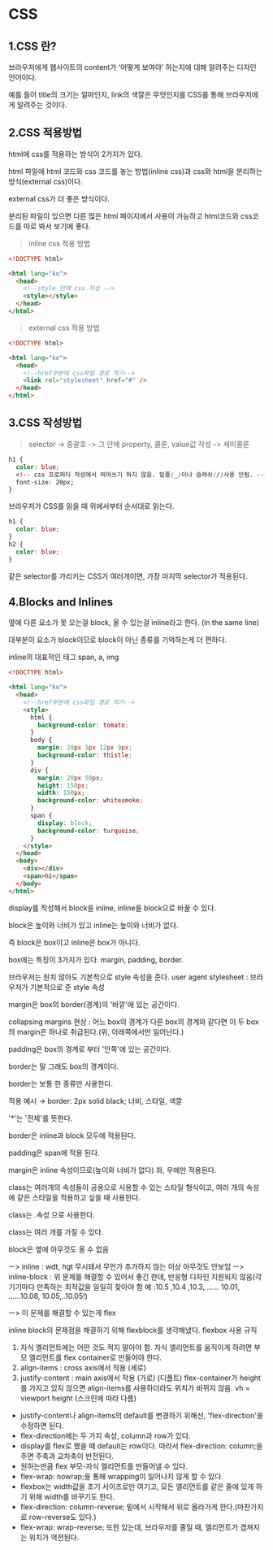 # CSS

## 1.CSS 란?

브라우저에게 웹사이트의 content가 ‘어떻게 보여야’ 하는지에 대해 알려주는 디자인 언어이다.

예를 들어 title의 크기는 얼마인지, link의 색깔은 무엇인지를 CSS를 통해 브라우저에게 알려주는 것이다.

## 2.CSS 적용방법

html에 css를 적용하는 방식이 2가지가 있다.

html 파일에 html 코드와 css 코드를 놓는 방법(inline css)과 css와 html을 분리하는 방식(external css)이다.

external css가 더 좋은 방식이다.

분리된 파일이 있으면 다른 많은 html 페이지에서 사용이 가능하고 html코드와 css코드를 따로 봐서 보기에 좋다.

> inline css 적용 방법

```html
<!DOCTYPE html>

<html lang="ko">
  <head>
    <!--style 안에 css 작성 -->
    <style></style>
  </head>
</html>
```

> external css 적용 방법

```html
<!DOCTYPE html>

<html lang="ko">
  <head>
    <!--href부분에 css파일 경로 적기-->
    <link rel="stylesheet" href="#" />
  </head>
</html>
```

## 3.CSS 작성방법

> selector -> 중괄호 -> 그 안에 property, 콜론, value값 작성 -> 세미콜론

```css
h1 {
  color: blue;
  <!-- css 프로퍼티 작성에서 띄어쓰기 하지 않음. 밑줄(_)이나 슬래쉬(/)사용 안됨. -->
  font-size: 20px;
}
```

브라우저가 CSS를 읽을 때 위에서부터 순서대로 읽는다.

```css
h1 {
  color: blue;
}
h2 {
  color: blue;
}
```

같은 selector를 가리키는 CSS가 여러개이면, 가장 마지막 selector가 적용된다.

## 4.Blocks and Inlines

옆에 다른 요소가 못 오는걸 block, 올 수 있는걸 inline라고 한다. (in the same line)

대부분이 요소가 block이므로 block이 아닌 종류를 기억하는게 더 편하다.

inline의 대표적인 태그 span, a, img

```html
<!DOCTYPE html>

<html lang="ko">
  <head>
    <!--href부분에 css파일 경로 적기-->
    <style>
      html {
        background-color: tomato;
      }
      body {
        margin: 20px 5px 12px 9px;
        background-color: thistle;
      }
      div {
        margin: 20px 50px;
        height: 150px;
        width: 150px;
        background-color: whitesmoke;
      }
      span {
        display: block;
        background-color: turquoise;
      }
    </style>
  </head>
  <body>
    <div></div>
    <span>hi</span>
  </body>
</html>
```

display를 작성해서 block을 inline, inline을 block으로 바꿀 수 있다.

block은 높이와 너비가 있고 inline는 높이와 너비가 없다.

즉 block은 box이고 inline은 box가 아니다.

box에는 특징이 3가지가 있다. margin, padding, border.

브라우저는 원치 않아도 기본적으로 style 속성을 준다. user agent stylesheet : 브라우저가 기본적으로 준 style 속성

margin은 box의 border(경계)의 '바깥'에 있는 공간이다.

collapsing margins 현상 : 어느 box의 경계가 다른 box의 경계와 같다면 이 두 box의 margin은 하나로 취급된다.(위, 아래쪽에서만 일어난다.)

padding은 box의 경계로 부터 '안쪽'에 있는 공간이다.

border는 말 그래도 box의 경계이다.

border는 보통 한 종류만 사용한다.

적용 예시 → border: 2px solid black; 너비, 스타일, 색깔

'\*'는 '전체'를 뜻한다.

border은 inline과 block 모두에 적용된다.

padding은 span에 적용 된다.

margin은 inline 속성이므로(높이와 너비가 없다) 좌, 우에만 적용된다.

class는 여러개의 속성들이 공용으로 사용할 수 있는 스타일 형식이고,
여러 개의 속성에 같은 스타일을 적용하고 싶을 때 사용한다.

class는 .속성 으로 사용한다.

class는 여러 개를 가질 수 있다.

block은 옆에 아무것도 올 수 없음

ㅡ> inline : wdt, hgt 무시돼서 무언가 추가하지 않는 이상 아무것도 안보임
ㅡ> inline-block : 위 문제를 해결할 수 있어서 좋긴 한데, 반응형 디자인 지원되지 않음(각 기기마다 만족하는 최적값을 일일히 찾아야 함
예 :10.5 ,10.4 ,10.3, ...... 10.01, ......10.08, 10.05,..10.05!)

ㅡ> 이 문제를 해결할 수 있는게 flex

inline block의 문제점을 해결하기 위해 flexblock를 생각해냈다.
flexbox 사용 규칙

1. 자식 엘리먼트에는 어떤 것도 적지 말아야 함.
   자식 엘리먼트를 움직이게 하려면 부모 엘리먼트를 flex container로 만들어야 한다.
2. align-items : cross axis에서 작용 (세로)
3. justify-content : main axis에서 작용 (가로) (디폴트)
   flex-container가 height를 가지고 있지 않으면 align-items를 사용하더라도 위치가 바뀌지 않음.
   vh = viewport height (스크린에 따라 다름)

- justify-content나 align-items의 default를 변경하기 위해선, 'flex-direction'을 수정하면 된다.
- flex-direction에는 두 가지 속성, column과 row가 있다.
- display를 flex로 했을 때 default는 row이다. 따라서 flex-direction: column;을 주면 주축과 교차축이 반전된다.
- 원하는만큼 flex 부모-자식 엘리먼트를 만들어낼 수 있다.
- flex-wrap: nowrap;을 통해 wrapping이 일어나지 않게 할 수 있다.
- flexbox는 width값을 초기 사이즈로만 여기고, 모든 엘리먼트를 같은 줄에 있게 하기 위해 width를 바꾸기도 한다.
- flex-direction: column-reverse; 밑에서 시작해서 위로 올라가게 한다.(마찬가지로 row-reverse도 있다.)
- flex-wrap: wrap-reverse; 또한 있는데, 브라우저를 줄일 때, 엘리먼트가 겹쳐지는 위치가 역전된다.
